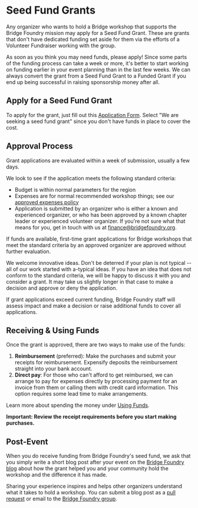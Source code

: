 # Seed Fund Grants
Any organizer who wants to hold a Bridge workshop that supports the Bridge Foundry mission may apply for a Seed Fund Grant. These are grants that don't have dedicated funding set aside for them via the efforts of a Volunteer Fundraiser working with the group. 

As soon as you think you may need funds, please apply! Since some parts of the funding process can take a week or more, it's better to start working on funding earlier in your event planning than in the last few weeks. We can always convert the grant from a Seed Fund Grant to a Funded Grant if you end up being successful in raising sponsorship money after all.

## Apply for a Seed Fund Grant
To apply for the grant, just fill out this [Application Form](https://docs.google.com/forms/d/e/1FAIpQLSfKPyI0kcPqr18i18x-yErKoCayKMxylbhMBe4fdgDuMe6LYQ/viewform?usp=sf_link). Select "We are seeking a seed fund grant" since you don't have funds in place to cover the cost.

## Approval Process
Grant applications are evaluated within a week of submission, usually a few days. 

We look to see if the application meets the following standard criteria:
* Budget is within normal parameters for the region
* Expenses are for normal recommended workshop things; see our [approved expenses policy](https://github.com/bridgefoundry/operations/blob/master/using-funds/approved-expenses-policy.md)
* Application is submitted by an organizer who is either a known and experienced organizer, or who has been approved by a known chapter leader or experienced volunteer organizer. If you're not sure what that means for you, get in touch with us at finance@bridgefoundry.org.

If funds are available, first-time grant applications for Bridge workshops that meet the standard criteria by an approved organizer are approved without further evaluation.

We welcome innovative ideas. Don't be deterred if your plan is not typical -- all of our work started with a-typical ideas. If you have an idea that does not conform to the standard criteria, we will be happy to discuss it with you and consider a grant. It may take us slightly longer in that case to make a decision and approve or deny the application.

If grant applications exceed current funding, Bridge Foundry staff will assess impact and make a decision or raise additional funds to cover all applications.

## Receiving & Using Funds
Once the grant is approved, there are two ways to make use of the funds:
1. **Reimbursement** (preferred): Make the purchases and submit your receipts for reimbursement. Expensify deposits the reimbursement straight into your bank account.
2. **Direct pay**: For those who can't afford to get reimbursed, we can arrange to pay for expenses directly by processing payment for an invoice from them or calling them with credit card information. This option requires some lead time to make arrangements.

Learn more about spending the money under [Using Funds](https://github.com/bridgefoundry/operations/tree/master/using-funds).

**Important: Review the receipt requirements before you start making purchases.**

## Post-Event
When you do receive funding from Bridge Foundry's seed fund, we ask that you simply write a short blog post after your event on the [Bridge Foundry blog](http://bridgefoundry.org/blog.html) about how the grant helped you and your community hold the workshop and the difference it has made.

Sharing your experience inspires and helps other organizers understand what it takes to hold a workshop. You can submit a blog post as a [pull request](https://github.com/bridgefoundry/bridgefoundry.github.io/tree/master/_posts) or email to the [Bridge Foundry group](https://groups.google.com/forum/#!forum/bridgefoundry).
